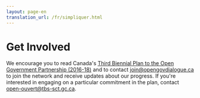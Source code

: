 ```yaml
---
layout: page-en
translation_url: /fr/simpliquer.html
---
```

# Get Involved

We encourage you to read Canada's <a href="http://open.canada.ca/en/content/third-biennial-plan-open-government-partnership">Third Biennial Plan to the Open Government Partnership (2016-18)</a> and to contact <a href="mailto:join@opengovdialogue.ca">join@opengovdialogue.ca</a> to join the network and receive updates about our progress. If you're interested in engaging on a particular commitment in the plan, contact <a href="open-ouvert@tbs-sct.gc.ca">open-ouvert@tbs-sct.gc.ca</a>.

<!--
Canada is [consulting on its Action Plan on Open Government](http://open.canada.ca/en/consultations/creating-canadas-action-plan-open-government-2016-18). The plan will include specific commitments to improve access to information, civic participation and public accountability.

**You have an opportunity to shape that plan.**

From March 31 to May 15, 2016, Canada is collecting ideas for the plan. You can:

* Read, comment on, and vote up [others' ideas](http://open.canada.ca/en/consultations/help-shape-canadas-action-plan-open-government-2016-18)
* [Submit your own idea](http://open.canada.ca/en/consultations/suggest-new-idea-action-plan-open-government)
* Join an [in-person event](http://open.canada.ca/en/consultations/person-events)
* Send your idea privately to [open-ouvert@tbs-sct.gc.ca](mailto:open-ouvert@tbs-sct.gc.ca)

To get a sense of what an action plan looks like, check out Canada's [2014-16 plan](http://open.canada.ca/en/content/canadas-action-plan-open-government-2014-16) and its [progress report](http://open.canada.ca/en/commitments).

**Need inspiration?** Read this blog series with ideas around [gender equality](http://www.opengovpartnership.org/blog/laura-neuman/2016/03/08/great-ideas-ogp-action-plans-open-government-whom-committing-women), [fiscal transparency](http://www.opengovpartnership.org/blog/jorge-florez/2016/03/22/great-ideas-ogp-action-plans-follow-money) and [government contracts](http://www.opengovpartnership.org/blog/georg-neumann/2016/03/28/great-ideas-ogp-action-plans-open-contracting). Browse these [inspiring commitments for open government](http://www.opengovpartnership.org/sites/default/files/OGP-Whats-in-the-New-OGP-NAPs-report-web.pdf) from around the world, with examples for:

1. Public Participation
1. Government Integrity
1. Freedom of Information
1. Fiscal Transparency
1. Public Service Delivery
1. Extractive Resources Transparency
1. Open Data

In 2015, the United Nations endorsed 17 [Sustainable Development Goals](https://en.wikipedia.org/wiki/Sustainable_Development_Goals). If a goal below inspires you, [look at what other countries are doing](
http://opengovguide.theideabureau.netdna-cdn.com/wp-content/uploads/2015/10/The-Open-Government-Guide-Special-Edition.pdf) for that goal, and then [submit your own idea](http://open.canada.ca/en/consultations/suggest-new-idea-action-plan-open-government) for Canada's action plan.

1. No poverty
1. Zero hunger
1. Good health and well-being
1. Quality education
1. Gender equality
1. Clean water and sanitation
1. Affordable and clean energy
1. Decent work and economic growth
1. Industry, innovation and infrastructure
1. Reduced inequalities
1. Sustainable cities and communities
1. Responsible consumption and production
1. Climate action
1. Life below water
1. Life on land
1. Peace, justice, and strong institutions
1. Partnership for the goals
-->
